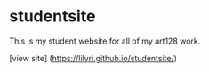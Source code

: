 # studentsite

This is my student website for all of my art128 work.

[view site] (https://lilyri.github.io/studentsite/)